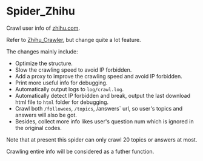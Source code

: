 # Spider_Zhihu
Crawl user info of [zhihu.com](zhihu.com).

Refer to [Zhihu_Crawler](https://github.com/salamer/Zhihu_Crawler), but change quite a lot feature.

The changes mainly include:

+ Optimize the structure.
+ Slow the crawling speed to avoid IP forbidden.
+ Add a proxy to improve the crawling speed and avoid IP forbidden.
+ Print more useful info for debugging.
+ Automatically output logs to `log/crawl.log`.
+ Automatically detect IP forbidden and break, output the last download html file to `html` folder for debugging.
+ Crawl both `/followees`, `/topics`, /answers` url, so user's topics and answers will also be got.
+ Besides, collect more info likes user's question num which is ignored in the original codes.

Note that at present this spider can only crawl 20 topics or answers at most.

Crawling entire info will be considered as a futher function.
